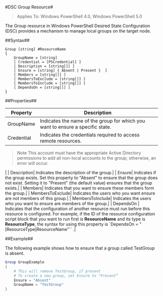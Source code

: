 #DSC Group Resource#

>Applies To: Windows PowerShell 4.0, Windows PowerShell 5.0

The Group resource in Windows PowerShell Desired State Configuration (DSC) provides a mechanism to manage local groups on the target node.

##Syntax##
```
Group [string] #ResourceName
{
    GroupName = [string]
    [ Credential = [PSCredential] ]
    [ Description = [string[]] ]
    [ Ensure = [string] { Absent | Present }  ]
    [ Members = [string[]] ]
    [ MembersToExclude = [string[]] ]
    [ MembersToInclude = [string[]] ]
    [ DependsOn = [string[]] ]
}
```

##Properties##

|  Property  |  Description   | 
|---|---| 
| GroupName| Indicates the name of the group for which you want to ensure a specific state.| 
| Credential| Indicates the credentials required to access remote resources.  
>Note 
>This account must have the appropriate Active Directory permissions to add all non-local accounts to the group; otherwise, an error will occur.

| 
| Description| Indicates the description of the group.| 
| Ensure| Indicates if the group exists. Set this property to "Absent" to ensure that the group does not exist. Setting it to "Present" (the default value) ensures that the group exists.| 
| Members| Indicates that you want to ensure these members form the group.| 
| MembersToExclude| Indicates the users who you want ensure are not members of this group.| 
| MembersToInclude| Indicates the users who you want to ensure are members of the group.| 
| DependsOn | Indicates that the configuration of another resource must run before this resource is configured. For example, if the ID of the resource configuration script block that you want to run first is __ResourceName__ and its type is __ResourceType__, the syntax for using this property is `DependsOn = "[ResourceType]ResourceName"`` .| 

##Example##

The following example shows how to ensure that a group called TestGroup is absent. 
```powershell
Group GroupExample
{
    # This will remove TestGroup, if present
    # To create a new group, set Ensure to "Present“
    Ensure = "Absent"
    GroupName = "TestGroup"
}
```

